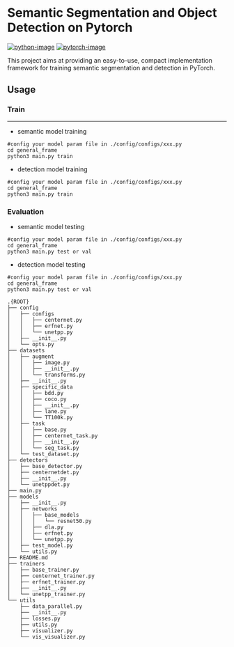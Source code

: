 # Semantic Segmentation and Object Detection on Pytorch
[![python-image]][python-url]
[![pytorch-image]][pytorch-url]

This project aims at providing an easy-to-use, compact implementation framework for training semantic segmentation and detection in PyTorch.

## Usage
### Train
-----------------
- semantic model training
```
#config your model param file in ./config/configs/xxx.py
cd general_frame
python3 main.py train
```
- detection model training
```
#config your model param file in ./config/configs/xxx.py
cd general_frame
python3 main.py train
```

### Evaluation
- semantic model testing
```
#config your model param file in ./config/configs/xxx.py
cd general_frame
python3 main.py test or val
```
- detection model testing
```
#config your model param file in ./config/configs/xxx.py
cd general_frame
python3 main.py test or val
```

```
.{ROOT}
├── config
│   ├── configs
│   │   ├── centernet.py
│   │   ├── erfnet.py
│   │   └── unetpp.py
│   ├── __init__.py
│   └── opts.py
├── datasets
│   ├── augment
│   │   ├── image.py
│   │   ├── __init__.py
│   │   └── transforms.py
│   ├── __init__.py
│   ├── specific_data
│   │   ├── bdd.py
│   │   ├── coco.py
│   │   ├── __init__.py
│   │   ├── lane.py
│   │   └── TT100k.py
│   ├── task
│   │   ├── base.py
│   │   ├── centernet_task.py
│   │   ├── __init__.py
│   │   └── seg_task.py
│   └── test_dataset.py
├── detectors
│   ├── base_detector.py
│   ├── centernetdet.py
│   ├── __init__.py
│   └── unetppdet.py
├── main.py
├── models
│   ├── __init__.py
│   ├── networks
│   │   ├── base_models
│   │   │   └── resnet50.py
│   │   ├── dla.py
│   │   ├── erfnet.py
│   │   └── unetpp.py
│   ├── test_model.py
│   └── utils.py
├── README.md
├── trainers
│   ├── base_trainer.py
│   ├── centernet_trainer.py
│   ├── erfnet_trainer.py
│   ├── __init__.py
│   └── unetpp_trainer.py
└── utils
    ├── data_parallel.py
    ├── __init__.py
    ├── losses.py
    ├── utils.py
    ├── visualizer.py
    └── vis_visualizer.py

```

[python-image]: https://img.shields.io/badge/Python-2.x|3.x-ff69b4.svg
[python-url]: https://www.python.org/
[pytorch-image]: https://img.shields.io/badge/PyTorch-1.1-2BAF2B.svg
[pytorch-url]: https://pytorch.org/
